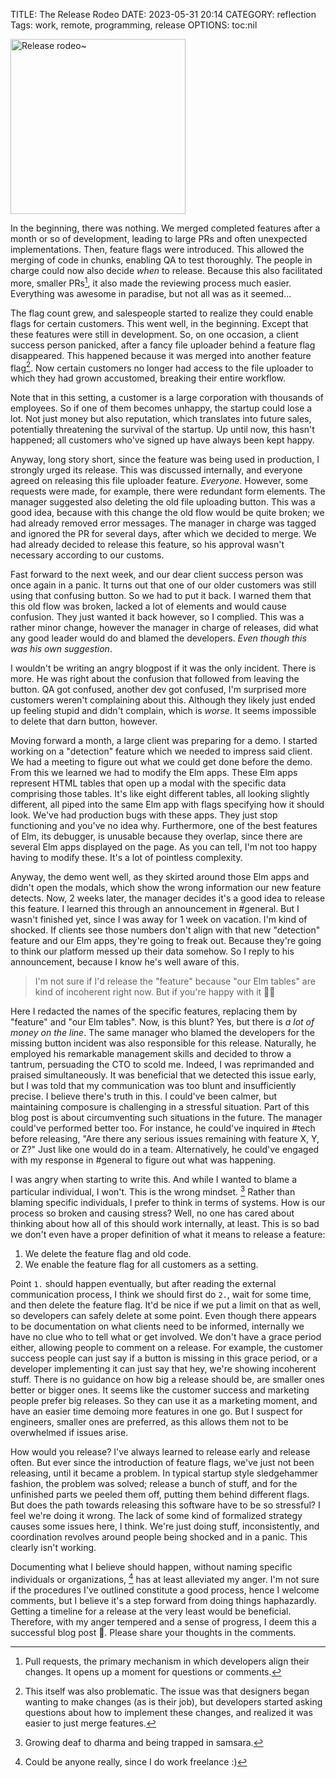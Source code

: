 TITLE: The Release Rodeo
DATE: 2023-05-31 20:14
CATEGORY: reflection
Tags: work, remote, programming, release
OPTIONS: toc:nil

<style>
img[src="/images/2023/release-rodeo.png"]{
  height: 20em;
}
</style>

![Release rodeo~](/images/2023/release-rodeo.png)

In the beginning, there was nothing.
We merged completed features after a month or so of development,
leading to large PRs and often unexpected implementations.
Then, feature flags were introduced.
This allowed the merging of code in chunks,
enabling QA to test thoroughly.
The people in charge could now also decide *when* to release.
Because this also facilitated more, smaller PRs[^PR],
it also made the reviewing process much easier.
Everything was awesome in paradise,
but not all was as it seemed...

[^PR]: Pull requests, the primary mechanism in which developers align their changes.
       It opens up a moment for questions or comments.

The flag count grew,
and salespeople started to realize they could enable flags for certain customers.
This went well, in the beginning.
Except that these features were still in development.
So, on one occasion, a client success person panicked, after 
a fancy file uploader behind a feature flag disappeared.
This happened because it was merged into another feature flag[^problem].
Now certain customers no longer had access to the file uploader
to which they had grown accustomed,
breaking their entire workflow.

[^problem]: This itself was also problematic.
            The issue was that designers began wanting to make changes (as is their job),
            but developers started asking questions about how to implement these changes,
            and realized it was easier to just merge features.

Note that in this setting, a customer is a large corporation with thousands of employees.
So if one of them becomes unhappy,
the startup could lose a lot.
Not just money but also reputation, which translates into future sales,
potentially threatening the survival of the startup.
Up until now, this hasn't happened;
all customers who've signed up have always been kept happy.

Anyway, long story short, since the feature was being used in production,
I strongly urged its release.
This was discussed internally,
and everyone agreed on releasing this file uploader feature.
*Everyone*. However, some requests were made, for example, there were redundant form elements.
The manager suggested also deleting the old file uploading button.
This was a good idea,
because with this change the old flow would be quite broken;
we had already removed error messages.
The manager in charge was tagged and ignored the PR for several days,
after which we decided to merge.
We had already decided to release this feature,
so his approval wasn't necessary according to our customs.

Fast forward to the next week,
and our dear client success person was once again in a panic.
It turns out that one of our older customers was still using that confusing button.
So we had to put it back.
I warned them that this old flow was broken,
lacked a lot of elements and would cause confusion.
They just wanted it back however, so I complied.
This was a rather minor change,
however the manager in charge of releases,
did what any good leader would do and blamed the developers.
*Even though this was his own suggestion*.

I wouldn't be writing an angry blogpost if it was the only incident.
There is more.
He was right about the confusion that followed from leaving the button.
QA got confused, another dev got confused, I'm surprised more customers weren't complaining about this.
Although they likely just ended up feeling stupid and didn't complain, which is *worse*.
It seems impossible to delete that darn button, however.

Moving forward a month, a large client was preparing for a demo.
I started working on a "detection" feature which we needed to impress said client.
We had a meeting to figure out what we could get done before the demo.
From this we learned we had to modify the Elm apps.
These Elm apps represent HTML tables that open up a modal with the specific data comprising those tables.
It's like eight different tables, all looking slightly different,
all piped into the same Elm app with flags specifying how it should look.
We've had production bugs with these apps.
They just stop functioning and you've no idea why.
Furthermore, one of the best features of Elm,
its debugger, is unusable because they overlap,
since there are several Elm apps displayed on the page.
As you can tell, I'm not too happy having to modify these.
It's a lot of pointless complexity.

Anyway, the demo went well,
as they skirted around those Elm apps and didn't open the modals,
which show the wrong information our new feature detects.
Now, 2 weeks later, the manager decides it's a good idea to release this feature.
I learned this through an announcement in #general.
But I wasn't finished yet, since I was away for 1 week on vacation.
I'm kind of shocked.
If clients see those numbers don't align with that new "detection" feature and our Elm apps,
they're going to freak out.
Because they're going to think our platform messed up their data somehow.
So I reply to his announcement, because I know he's well aware of this.

> I'm not sure if I'd release the "feature" because "our Elm tables" are kind of incoherent right now. But if you're happy with it 🤷‍♂️

Here I redacted the names of the specific features,
replacing them by "feature" and "our Elm tables".
Now, is this blunt? Yes, but there is *a lot of money on the line*.
The same manager who blamed the developers for the missing button incident
was also responsible for this release.
Naturally, he employed his remarkable management skills
and decided to throw a tantrum, persuading the CTO to scold me.
Indeed, I was reprimanded and praised simultaneously.
It was beneficial that we detected this issue early,
but I was told that my communication was too blunt and insufficiently precise.
I believe there's truth in this.
I could've been calmer, but maintaining composure is challenging in a stressful situation.
Part of this blog post is about circumventing such situations in the future.
The manager could've performed better too.
For instance, he could've inquired in #tech before releasing,
"Are there any serious issues remaining with feature X, Y, or Z?"
Just like one would do in a team.
Alternatively, he could've engaged with my response in #general to figure out what was happening. 

I was angry when starting to write this.
And while I wanted to blame a particular individual,
I won't.
This is the wrong mindset. [^dharma-samsara]
Rather than blaming specific individuals, I prefer to think in terms of systems.
How is our process so broken and causing stress?
Well, no one has cared about thinking about how all of this should work internally, at least.
This is so bad we don't even have a proper definition of what it means to release
a feature:

1. We delete the feature flag and old code.
2. We enable the feature flag for all customers as a setting.

Point `1.` should happen eventually,
but after reading the external communication process, I think we should first do `2.`,
wait for some time, and then delete the feature flag.
It'd be nice if we put a limit on that as well, so developers can safely delete at some point.
Even though there appears to be documentation on what clients need to be informed,
internally we have no clue who to tell what or get involved.
We don't have a grace period either,
allowing people to comment on a release.
For example, the customer success people can just say if a button is missing in this grace period,
or a developer implementing it can just say that hey, we're showing incoherent stuff.
There is no guidance on how big a release should be,
are smaller ones better or bigger ones.
It seems like the customer success and marketing people prefer big releases.
So they can use it as a marketing moment,
and have an easier time demoing more features in one go.
But I suspect for engineers, smaller ones are preferred,
as this allows them not to be overwhelmed if issues arise.

How would you release?
I've always learned to release early and release often.
But ever since the introduction of feature flags,
we've just not been releasing,
until it became a problem.
In typical startup style sledgehammer fashion,
the problem was solved; release a bunch of stuff,
and for the unfinished parts we peeled them off, putting them behind different flags.
But does the path towards releasing this software have to be so stressful?
I feel we're doing it wrong.
The lack of some kind of formalized strategy causes some issues here, I think.
We're just doing stuff, inconsistently, and coordination revolves around people being shocked and in a panic.
This clearly isn't working.

Documenting what I believe should happen,
without naming specific individuals or organizations, [^could-be-anyone]
has at least alleviated my anger.
I'm not sure if the procedures I've outlined constitute a good process,
hence I welcome comments,
but I believe it's a step forward from doing things haphazardly.
Getting a timeline for a release at the very least would be beneficial.
Therefore, with my anger tempered and a sense of progress, I deem this a successful blog post 💪.
Please share your thoughts in the comments.



[^could-be-anyone]: Could be anyone really, since I do work freelance :)

[^dharma-samsara]: Growing deaf to dharma and being trapped in samsara.
